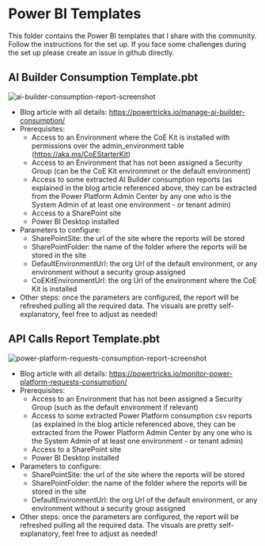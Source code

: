 # Power BI Templates
This folder contains the Power BI templates that I share with the community. Follow the instructions for the set up. If you face some challenges during the set up please create an issue in github directly.

## AI Builder Consumption Template.pbt
![ai-builder-consumption-report-screenshot](https://github.com/ValentinMaz/Power-Platform-Samples/blob/3b5bbe7fe7e6cfa057c6f6595ca1a66a1cde51a9/PowerBI%20Templates/Screenshots/ai-builder-consumption-report-screenshot.png)

- Blog article with all details: https://powertricks.io/manage-ai-builder-consumption/
- Prerequisites:
   - Access to an Environment where the CoE Kit is installed with permissions over the admin_environment table (https://aka.ms/CoEStarterKit)
   - Access to an Environment that has not been assigned a Security Group (can be the CoE Kit environmnet or the default environment)
   - Access to some extracted AI Builder consumption reports (as explained in the blog article referenced above, they can be extracted from the Power Platform Admin Center by any one who is the System Admin of at least one environment - or tenant admin)
   - Access to a SharePoint site
   - Power BI Desktop installed
- Parameters to configure:
   - SharePointSite: the url of the site where the reports will be stored
   - SharePointFolder: the name of the folder where the reports will be stored in the site
   - DefaultEnvironmentUrl: the org Url of the default environment, or any environment without a security group assigned
   - CoEKitEnvironmentUrl: the org Url of the environment where the CoE Kit is installed
- Other steps: once the parameters are configured, the report will be refreshed pulling all the required data. The visuals are pretty self-explanatory, feel free to adjust as needed!

## API Calls Report Template.pbt
![power-platform-requests-consumption-report-screenshot](https://github.com/ValentinMaz/Power-Platform-Samples/blob/e9704da4aae55308a94bdc31946c5ba961c7f468/PowerBI%20Templates/Screenshots/power-platform-requests-consumption-report-screenshot.png)

- Blog article with all details: https://powertricks.io/monitor-power-platform-requests-consumption/
- Prerequisites:
   - Access to an Environment that has not been assigned a Security Group (such as the default environment if relevant)
   - Access to some extracted Power Platform consumption csv reports (as explained in the blog article referenced above, they can be extracted from the Power Platform Admin Center by any one who is the System Admin of at least one environment - or tenant admin)
   - Access to a SharePoint site
   - Power BI Desktop installed
- Parameters to configure:
   - SharePointSite: the url of the site where the reports will be stored
   - SharePointFolder: the name of the folder where the reports will be stored in the site
   - DefaultEnvironmentUrl: the org Url of the default environment, or any environment without a security group assigned
- Other steps: once the parameters are configured, the report will be refreshed pulling all the required data. The visuals are pretty self-explanatory, feel free to adjust as needed!
